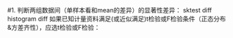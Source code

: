 #1. 判断两组数据间（单样本看和mean的差异）的显著性差异：
sktest diff
histogram diff
如果已知计量资料满足(或近似满足)t检验或F检验条件（正态分布&方差齐性），应选t检验或F检验：

